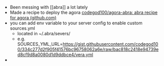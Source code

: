 - Been messing with [[abra]] a lot lately
- Made a recipe to deploy the agora [codegod100/agora-abra: abra recipe for agora (github.com)](https://github.com/codegod100/agora-abra)
- you can add env variable to your server config to enable custom sources.yml
	- located in ~/.abra/severs/<your server>
	- e.g. SOURCES_YML_URL=https://gist.githubusercontent.com/codegod100/334c277d2f905f41576bc96758062a6e/raw/bac818c2418e94739ed8cf9d8a0080d1d9ddbce4/vera.yml
-